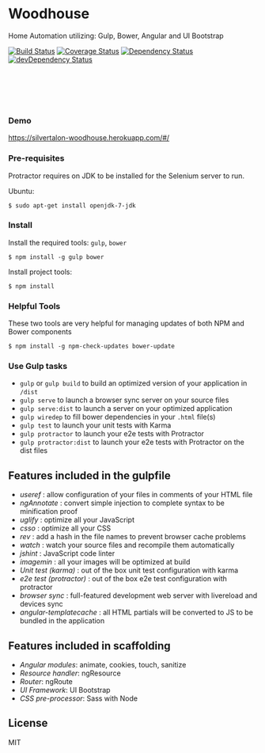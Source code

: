 Woodhouse
============

Home Automation utilizing: Gulp, Bower, Angular and UI Bootstrap

[![Build Status](https://travis-ci.org/SilverTalon/woodhouse.svg)](https://travis-ci.org/SilverTalon/woodhouse)
[![Coverage Status](https://coveralls.io/repos/SilverTalon/woodhouse/badge.svg)](https://coveralls.io/r/SilverTalon/woodhouse)
[![Dependency Status](https://david-dm.org/SilverTalon/woodhouse.svg)](https://david-dm.org/SilverTalon/woodhouse)
[![devDependency Status](https://david-dm.org/SilverTalon/woodhouse/dev-status.svg)](https://david-dm.org/SilverTalon/woodhouse#info=devDependencies)


<br><br><br><br>


### Demo

https://silvertalon-woodhouse.herokuapp.com/#/


### Pre-requisites

Protractor requires on JDK to be installed for the Selenium server to run.

Ubuntu:
```
$ sudo apt-get install openjdk-7-jdk
```

### Install

Install the required tools: `gulp`, `bower`
```
$ npm install -g gulp bower
```

Install project tools:
```
$ npm install
```


### Helpful Tools

These two tools are very helpful for managing updates of both NPM and Bower components
```
$ npm install -g npm-check-updates bower-update
```




### Use Gulp tasks

* `gulp` or `gulp build` to build an optimized version of your application in `/dist`
* `gulp serve` to launch a browser sync server on your source files
* `gulp serve:dist` to launch a server on your optimized application
* `gulp wiredep` to fill bower dependencies in your `.html` file(s)
* `gulp test` to launch your unit tests with Karma
* `gulp protractor` to launch your e2e tests with Protractor
* `gulp protractor:dist` to launch your e2e tests with Protractor on the dist files

## Features included in the gulpfile
* *useref* : allow configuration of your files in comments of your HTML file
* *ngAnnotate* : convert simple injection to complete syntax to be minification proof
* *uglify* : optimize all your JavaScript
* *csso* : optimize all your CSS
* *rev* : add a hash in the file names to prevent browser cache problems
* *watch* : watch your source files and recompile them automatically
* *jshint* : JavaScript code linter
* *imagemin* : all your images will be optimized at build
* *Unit test (karma)* : out of the box unit test configuration with karma
* *e2e test (protractor)* : out of the box e2e test configuration with protractor
* *browser sync* : full-featured development web server with livereload and devices sync
* *angular-templatecache* : all HTML partials will be converted to JS to be bundled in the application

## Features included in scaffolding
* *Angular modules*: animate, cookies, touch, sanitize
* *Resource handler*: ngResource
* *Router*: ngRoute
* *UI Framework*: UI Bootstrap
* *CSS pre-processor*: Sass with Node

## License

MIT
